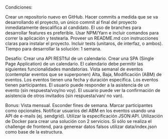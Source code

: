 Condiciones:

Crear un repositorio nuevo en GitHub.
Hacer commits a medida que se va desarrollando el proyecto, un único commit al final del proyecto inmediatamente descalifica al candidato. El uso de branches para desarrollar features es preferible.
Usar NPM/Yarn e incluir comandos para correr la aplicación y testearla.
Proveer un README.md con instrucciones claras para instalar el proyecto.
Incluir tests (unitaros, de interfaz, o ambos).
Tiempo para desarrollar la solución: 1 semana.

Desafío:
Crear una API RESTful de un calendario. Crear una SPA (Single Page Application) de un calendario.
El calendario debe permitir las siguientes funcionalidades mandatorias.
Vista semanal de eventos (contemplar eventos que se superponen)
Alta, Baja, Modificación (ABM) de eventos.
Los eventos tienen una fecha y duración específica.
Los eventos tienen participantes.
El usuario puede responder a la asistencia de un evento (sin respuesta/voy/no voy).
El usuario puede ver la confirmación de asistencia de otros invitados (sin respuesta/van/ no van).

Bonus:
Vista mensual.
Esconder fines de semana.
Marcar participantes como opcionales.
Notificar usuarios del ABM en los eventos usando una API de e-mails (ej. sendgrid).
Utilizar la especificación JSON:API.
Utilización de Docker para crear una solución con 2 servicios.
Si sólo se realiza el challenge de frontend, para generear datos falsos utilizar data/index.json como base de la estructura.